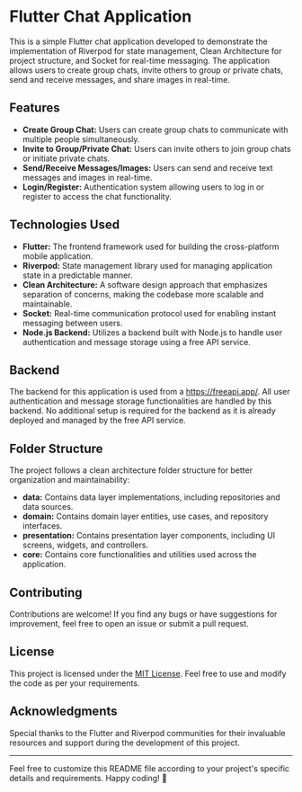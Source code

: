 # Flutter Chat Application

This is a simple Flutter chat application developed to demonstrate the implementation of Riverpod for state management, Clean Architecture for project structure, and Socket for real-time messaging. The application allows users to create group chats, invite others to group or private chats, send and receive messages, and share images in real-time.

## Features

- **Create Group Chat:** Users can create group chats to communicate with multiple people simultaneously.
- **Invite to Group/Private Chat:** Users can invite others to join group chats or initiate private chats.
- **Send/Receive Messages/Images:** Users can send and receive text messages and images in real-time.
- **Login/Register:** Authentication system allowing users to log in or register to access the chat functionality.

## Technologies Used

- **Flutter:** The frontend framework used for building the cross-platform mobile application.
- **Riverpod:** State management library used for managing application state in a predictable manner.
- **Clean Architecture:** A software design approach that emphasizes separation of concerns, making the codebase more scalable and maintainable.
- **Socket:** Real-time communication protocol used for enabling instant messaging between users.
- **Node.js Backend:** Utilizes a backend built with Node.js to handle user authentication and message storage using a free API service.


## Backend

The backend for this application is used from a https://freeapi.app/. All user authentication and message storage functionalities are handled by this backend. No additional setup is required for the backend as it is already deployed and managed by the free API service.

## Folder Structure

The project follows a clean architecture folder structure for better organization and maintainability:

- **data:** Contains data layer implementations, including repositories and data sources.
- **domain:** Contains domain layer entities, use cases, and repository interfaces.
- **presentation:** Contains presentation layer components, including UI screens, widgets, and controllers.
- **core:** Contains core functionalities and utilities used across the application.

## Contributing

Contributions are welcome! If you find any bugs or have suggestions for improvement, feel free to open an issue or submit a pull request.

## License

This project is licensed under the [MIT License](LICENSE). Feel free to use and modify the code as per your requirements.

## Acknowledgments

Special thanks to the Flutter and Riverpod communities for their invaluable resources and support during the development of this project.

--- 

Feel free to customize this README file according to your project's specific details and requirements. Happy coding! 🚀
